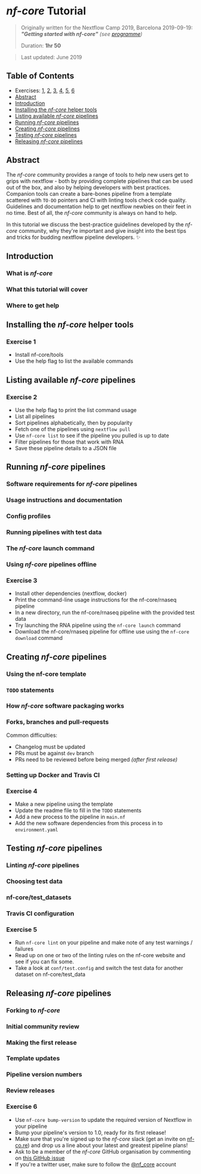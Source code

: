 # _nf-core_ Tutorial

> Originally written for the Nextflow Camp 2019, Barcelona 2019-09-19: ***"Getting started with nf-core"*** _(see [programme](https://www.nextflow.io/nfcamp/2019/phil2.html))_
>
> Duration: **1hr 50**

> Last updated: June 2019

## Table of Contents
* Exercises:
    [1](#exercise-1),
    [2](#exercise-2),
    [3](#exercise-3),
    [4](#exercise-4),
    [5](#exercise-5),
    [6](#exercise-6)
* [Abstract](#abstract)
* [Introduction](#introduction)
* [Installing the _nf-core_ helper tools](#installing-the-nf-core-helper-tools)
* [Listing available _nf-core_ pipelines](#listing-available-nf-core-pipelines)
* [Running _nf-core_ pipelines](#running-nf-core-pipelines)
* [Creating _nf-core_ pipelines](#creating-nf-core-pipelines)
* [Testing _nf-core_ pipelines](#testing-nf-core-pipelines)
* [Releasing _nf-core_ pipelines](#releasing-nf-core-pipelines)

## Abstract

The _nf-core_ community provides a range of tools to help new users get to grips with nextflow - both by providing complete pipelines that can be used out of the box, and also by helping developers with best practices. Companion tools can create a bare-bones pipeline from a template scattered with `TO-DO` pointers and CI with linting tools check code quality. Guidelines and documentation help to get nextflow newbies on their feet in no time. Best of all, the _nf-core_ community is always on hand to help.

In this tutorial we discuss the best-practice guidelines developed by the _nf-core_ community, why they're important and give insight into the best tips and tricks for budding nextflow pipeline developers. ✨

## Introduction
### What is _nf-core_
### What this tutorial will cover
### Where to get help
## Installing the _nf-core_ helper tools
###  Exercise 1
* Install nf-core/tools
* Use the help flag to list the available commands
## Listing available _nf-core_ pipelines
###  Exercise 2
* Use the help flag to print the list command usage
* List all pipelines
* Sort pipelines alphabetically, then by popularity
* Fetch one of the pipelines using `nextflow pull`
* Use `nf-core list` to see if the pipeline you pulled is up to date
* Filter pipelines for those that work with RNA
* Save these pipeline details to a JSON file
## Running _nf-core_ pipelines
### Software requirements for _nf-core_ pipelines
### Usage instructions and documentation
### Config profiles
### Running pipelines with test data
### The _nf-core_ launch command
### Using _nf-core_ pipelines offline
### Exercise 3
* Install other dependencies (nextflow, docker)
* Print the command-line usage instructions for the nf-core/rnaseq pipeline
* In a new directory, run the nf-core/rnaseq pipeline with the provided test data
* Try launching the RNA pipeline using the `nf-core launch` command
* Download the nf-core/rnaseq pipeline for offline use using the `nf-core download` command
## Creating _nf-core_ pipelines
### Using the nf-core template
### `TODO` statements
### How _nf-core_ software packaging works
### Forks, branches and pull-requests
Common difficulties:
* Changelog must be updated
* PRs must be against `dev` branch
* PRs need to be reviewed before being merged _(after first release)_
### Setting up Docker and Travis CI
### Exercise 4
* Make a new pipeline using the template
* Update the readme file to fill in the `TODO` statements
* Add a new process to the pipeline in `main.nf`
* Add the new software dependencies from this process in to `environment.yaml`
## Testing _nf-core_ pipelines
###  Linting _nf-core_ pipelines
### Choosing test data
### nf-core/test_datasets
### Travis CI configuration
### Exercise 5
* Run `nf-core lint` on your pipeline and make note of any test warnings / failures
* Read up on one or two of the linting rules on the nf-core website and see if you can fix some.
* Take a look at `conf/test.config` and switch the test data for another dataset on nf-core/test_data
## Releasing _nf-core_ pipelines
### Forking to _nf-core_
### Initial community review
### Making the first release
### Template updates
### Pipeline version numbers
### Review releases
### Exercise 6
* Use `nf-core bump-version` to update the required version of Nextflow in your pipeline
* Bump your pipeline's version to 1.0, ready for its first release!
* Make sure that you're signed up to the _nf-core_ slack (get an invite on [nf-co.re](https://nf-cor.re)) and drop us a line about your latest and greatest pipeline plans!
* Ask to be a member of the _nf-core_ GitHub organisation by commenting on [this GitHub issue](https://github.com/nf-core/nf-co.re/issues/3)
* If you're a twitter user, make sure to follow the [@nf_core](https://twitter.com/nf_core) account

